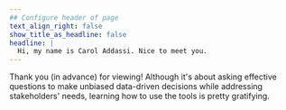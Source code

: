 ```yaml
---
## Configure header of page
text_align_right: false
show_title_as_headline: false
headline: |
  Hi, my name is Carol Addassi. Nice to meet you.
---
```


<!-- this is a subheadline -->
Thank you (in advance) for viewing! Although it's about asking effective questions to make unbiased data-driven decisions while addressing stakeholders' needs, learning how to use the tools is pretty gratifying.
